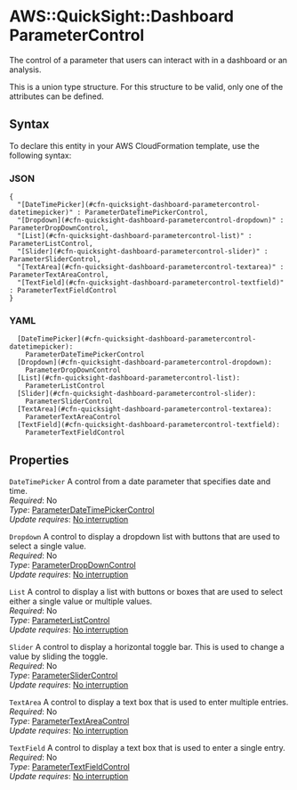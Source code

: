 # AWS::QuickSight::Dashboard ParameterControl<a name="aws-properties-quicksight-dashboard-parametercontrol"></a>

The control of a parameter that users can interact with in a dashboard or an analysis\.

This is a union type structure\. For this structure to be valid, only one of the attributes can be defined\.

## Syntax<a name="aws-properties-quicksight-dashboard-parametercontrol-syntax"></a>

To declare this entity in your AWS CloudFormation template, use the following syntax:

### JSON<a name="aws-properties-quicksight-dashboard-parametercontrol-syntax.json"></a>

```
{
  "[DateTimePicker](#cfn-quicksight-dashboard-parametercontrol-datetimepicker)" : ParameterDateTimePickerControl,
  "[Dropdown](#cfn-quicksight-dashboard-parametercontrol-dropdown)" : ParameterDropDownControl,
  "[List](#cfn-quicksight-dashboard-parametercontrol-list)" : ParameterListControl,
  "[Slider](#cfn-quicksight-dashboard-parametercontrol-slider)" : ParameterSliderControl,
  "[TextArea](#cfn-quicksight-dashboard-parametercontrol-textarea)" : ParameterTextAreaControl,
  "[TextField](#cfn-quicksight-dashboard-parametercontrol-textfield)" : ParameterTextFieldControl
}
```

### YAML<a name="aws-properties-quicksight-dashboard-parametercontrol-syntax.yaml"></a>

```
  [DateTimePicker](#cfn-quicksight-dashboard-parametercontrol-datetimepicker): 
    ParameterDateTimePickerControl
  [Dropdown](#cfn-quicksight-dashboard-parametercontrol-dropdown): 
    ParameterDropDownControl
  [List](#cfn-quicksight-dashboard-parametercontrol-list): 
    ParameterListControl
  [Slider](#cfn-quicksight-dashboard-parametercontrol-slider): 
    ParameterSliderControl
  [TextArea](#cfn-quicksight-dashboard-parametercontrol-textarea): 
    ParameterTextAreaControl
  [TextField](#cfn-quicksight-dashboard-parametercontrol-textfield): 
    ParameterTextFieldControl
```

## Properties<a name="aws-properties-quicksight-dashboard-parametercontrol-properties"></a>

`DateTimePicker`  <a name="cfn-quicksight-dashboard-parametercontrol-datetimepicker"></a>
A control from a date parameter that specifies date and time\.  
*Required*: No  
*Type*: [ParameterDateTimePickerControl](aws-properties-quicksight-dashboard-parameterdatetimepickercontrol.md)  
*Update requires*: [No interruption](https://docs.aws.amazon.com/AWSCloudFormation/latest/UserGuide/using-cfn-updating-stacks-update-behaviors.html#update-no-interrupt)

`Dropdown`  <a name="cfn-quicksight-dashboard-parametercontrol-dropdown"></a>
A control to display a dropdown list with buttons that are used to select a single value\.  
*Required*: No  
*Type*: [ParameterDropDownControl](aws-properties-quicksight-dashboard-parameterdropdowncontrol.md)  
*Update requires*: [No interruption](https://docs.aws.amazon.com/AWSCloudFormation/latest/UserGuide/using-cfn-updating-stacks-update-behaviors.html#update-no-interrupt)

`List`  <a name="cfn-quicksight-dashboard-parametercontrol-list"></a>
A control to display a list with buttons or boxes that are used to select either a single value or multiple values\.  
*Required*: No  
*Type*: [ParameterListControl](aws-properties-quicksight-dashboard-parameterlistcontrol.md)  
*Update requires*: [No interruption](https://docs.aws.amazon.com/AWSCloudFormation/latest/UserGuide/using-cfn-updating-stacks-update-behaviors.html#update-no-interrupt)

`Slider`  <a name="cfn-quicksight-dashboard-parametercontrol-slider"></a>
A control to display a horizontal toggle bar\. This is used to change a value by sliding the toggle\.  
*Required*: No  
*Type*: [ParameterSliderControl](aws-properties-quicksight-dashboard-parameterslidercontrol.md)  
*Update requires*: [No interruption](https://docs.aws.amazon.com/AWSCloudFormation/latest/UserGuide/using-cfn-updating-stacks-update-behaviors.html#update-no-interrupt)

`TextArea`  <a name="cfn-quicksight-dashboard-parametercontrol-textarea"></a>
A control to display a text box that is used to enter multiple entries\.  
*Required*: No  
*Type*: [ParameterTextAreaControl](aws-properties-quicksight-dashboard-parametertextareacontrol.md)  
*Update requires*: [No interruption](https://docs.aws.amazon.com/AWSCloudFormation/latest/UserGuide/using-cfn-updating-stacks-update-behaviors.html#update-no-interrupt)

`TextField`  <a name="cfn-quicksight-dashboard-parametercontrol-textfield"></a>
A control to display a text box that is used to enter a single entry\.  
*Required*: No  
*Type*: [ParameterTextFieldControl](aws-properties-quicksight-dashboard-parametertextfieldcontrol.md)  
*Update requires*: [No interruption](https://docs.aws.amazon.com/AWSCloudFormation/latest/UserGuide/using-cfn-updating-stacks-update-behaviors.html#update-no-interrupt)